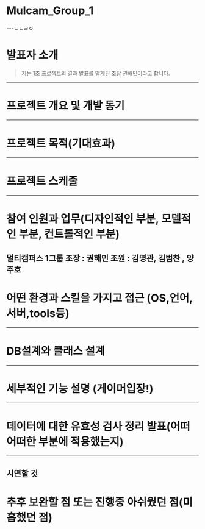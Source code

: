 # Mulcam_Group_1
---ㄴㄴㄹㅇ
# 발표자 소개 
> 저는 1조 프로젝트의 결과 발표를 맡게된 조장 권해민이라고 합니다.
---
# 프로젝트 개요 및 개발 동기
> 
---
# 프로젝트 목적(기대효과)
---
# 프로젝트 스케줄
---
# 참여 인원과 업무(디자인적인 부분, 모델적인 부분, 컨트롤적인 부분)
  멀티캠퍼스 1그룹
  조장 : 권해민
  조원 : 김명관,  김범찬 , 양주호
---
# 어떤 환경과 스킬을 가지고 접근 (OS,언어,서버,tools등)
---
# DB설계와 클래스 설계
---
# 세부적인 기능 설명 (게이머입장!)
---
# 데이터에 대한 유효성 검사 정리 발표(어떠어떠한 부분에 적용했는지)
---
시연할 것
---
# 추후 보완할 점 또는 진행중 아쉬웠던 점(미흡했던 점)
